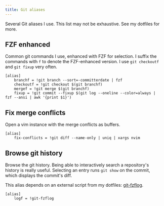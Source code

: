 ```yaml
---
title: Git aliases
---
```


Several Git aliases I use. This list may not be exhaustive. See my dotfiles for more.

## FZF enhanced

Common git commands I use, enhanced with FZF for selection. I suffix the
commands with `f` to denote the FZF-enhanced version. I use `git checkoutf` and
`git fixup` very often.

```
[alias]
    branchf = !git branch --sort=-committerdate | fzf
    checkoutf = !git checkout $(git branchf)
    mergef = !git merge $(git branchf)
    fixup = !git commit --fixup $(git log --oneline --color=always | fzf --ansi | awk '{print $1}')
```

## Fix merge conflicts

Open a vim instance with the merge conflicts as buffers.

```
[alias]
    fix-conflicts = !git diff --name-only | uniq | xargs nvim
```

## Browse git history

Browse the git history. Being able to interactively search a repository's
history is really useful. Selecting an entry runs `git show` on the commit,
which displays the commit's diff.

This alias depends on an external script from my dotfiles:
[git-fzflog](https://github.com/benjaminheng/dotfiles/blob/78d951eaefec2de6a2c0a74342a598a2a263f262/bin/bin/git-fzflog).

```
[alias]
    logf = !git-fzflog
```
